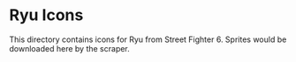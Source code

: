 # Ryu Icons

This directory contains icons for Ryu from Street Fighter 6.
Sprites would be downloaded here by the scraper.

